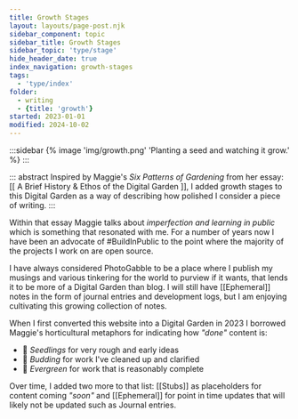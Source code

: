 ```yaml
---
title: Growth Stages
layout: layouts/page-post.njk
sidebar_component: topic
sidebar_title: Growth Stages
sidebar_topic: 'type/stage'
hide_header_date: true
index_navigation: growth-stages
tags:
  - 'type/index'
folder:
  - writing
  - {title: 'growth'}
started: 2023-01-01
modified: 2024-10-02
---
```


:::sidebar
    {% image 'img/growth.png' 'Planting a seed and watching it grow.' %}
:::

::: abstract
Inspired by Maggie's _Six Patterns of Gardening_ from her essay: [[ A Brief History & Ethos of the Digital Garden ]], I added growth stages to this Digital Garden as a way of describing how polished I consider a piece of writing. 
:::

Within that essay Maggie talks about _imperfection and learning in public_ which is something that resonated with me. For a number of years now I have been an advocate of #BuildInPublic to the point where the majority of the projects I work on are open source.

I have always considered PhotoGabble to be a place where I publish my musings and various tinkering for the world to purview if it wants, that lends it to be more of a Digital Garden than blog. I will still have [[Ephemeral]] notes in the form of journal entries and development logs, but I am enjoying cultivating this growing collection of notes.

When I first converted this website into a Digital Garden in 2023 I borrowed Maggie's horticultural metaphors for indicating how _"done"_ content is:

- 🌱 _Seedlings_ for very rough and early ideas
- 🌿 _Budding_ for work I've cleaned up and clarified
- 🌳 _Evergreen_ for work that is reasonably complete

Over time, I added two more to that list: [[Stubs]] as placeholders for content coming _"soon"_ and [[Ephemeral]] for point in time updates that will likely not be updated such as Journal entries.
